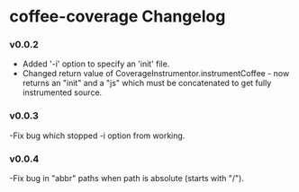 # coffee-coverage Changelog

### v0.0.2

 - Added '-i' option to specify an 'init' file.
 - Changed return value of CoverageInstrumentor.instrumentCoffee - now returns an
   "init" and a "js" which must be concatenated to get fully instrumented source.

### v0.0.3

  -Fix bug which stopped -i option from working.

### v0.0.4

  -Fix bug in "abbr" paths when path is absolute (starts with "/").